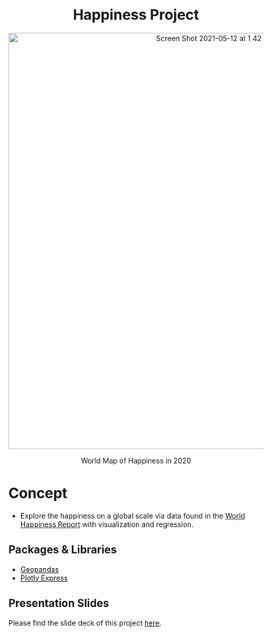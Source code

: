 <h1 align="center">Happiness Project</h1>
<p align="center">
<img width="823" align="center" alt="Screen Shot 2021-05-12 at 1 42 09 PM" src="https://user-images.githubusercontent.com/25576284/118041677-ee6ab880-b327-11eb-9b69-ccde148c2720.png">
</p>

<p align="center">World Map of Happiness in 2020</p>

# Concept
- Explore the happiness on a global scale via data found in the [World Happiness Report](https://worldhappiness.report) with visualization and regression. 

## Packages & Libraries
- [Geopandas](https://geopandas.org)
- [Plotly Express](https://plotly.com/python/plotly-express/)

## Presentation Slides
Please find the slide deck of this project [here](https://docs.google.com/presentation/d/e/2PACX-1vSrpmJInSqZzHMa8vZFchDWhRNKEshYsL95968QpCTyX4TzsHf6zYh1oW5edxE4EuGvvkkAiOwawXtr/pub?start=false&loop=false&delayms=3000&slide=id.p).
